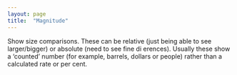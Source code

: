 ```yaml
---
layout: page
title:  "Magnitude"
---
```

Show size comparisons. These can be relative (just being able to see larger/bigger) or absolute (need to see fine di erences). Usually these show a ‘counted’ number (for example, barrels, dollars or people) rather than a calculated rate or per cent.